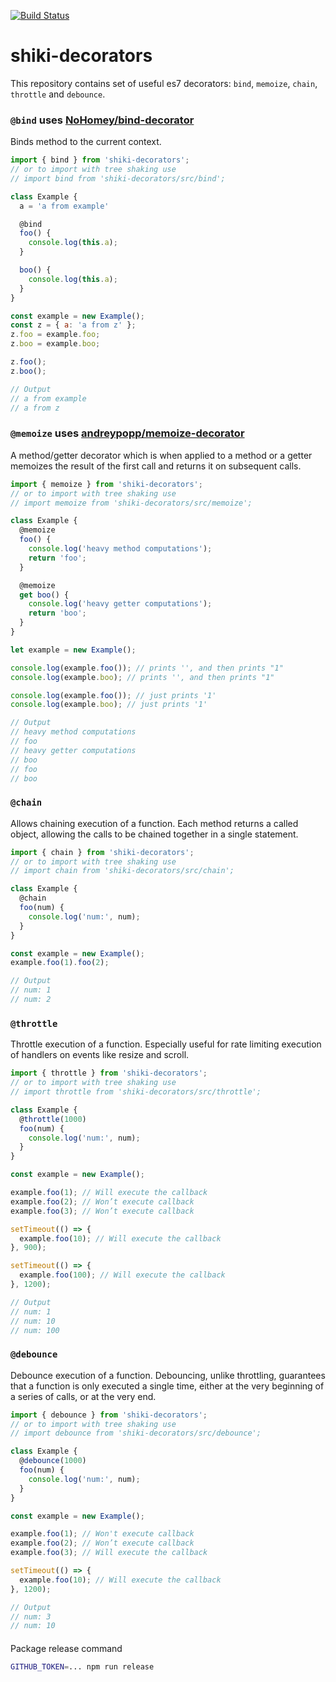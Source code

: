 [![Build Status](https://travis-ci.com/shikimori/shiki-decorators.svg?branch=master)](https://travis-ci.com/shikimori/shiki-decorators)

# shiki-decorators
This repository contains set of useful es7 decorators: `bind`, `memoize`, `chain`, `throttle` and `debounce`.

### `@bind` uses [NoHomey/bind-decorator](https://github.com/NoHomey/bind-decorator)
Binds method to the current context.

```js
import { bind } from 'shiki-decorators';
// or to import with tree shaking use
// import bind from 'shiki-decorators/src/bind';

class Example {
  a = 'a from example'

  @bind
  foo() {
    console.log(this.a);
  }

  boo() {
    console.log(this.a);
  }
}

const example = new Example();
const z = { a: 'a from z' };
z.foo = example.foo;
z.boo = example.boo;

z.foo();
z.boo();

// Output
// a from example
// a from z
```


### `@memoize` uses [andreypopp/memoize-decorator](https://github.com/andreypopp/memoize-decorator)
A method/getter decorator which is when applied to a method or a getter
memoizes the result of the first call and returns it on subsequent calls.

```js
import { memoize } from 'shiki-decorators';
// or to import with tree shaking use
// import memoize from 'shiki-decorators/src/memoize';

class Example {
  @memoize
  foo() {
    console.log('heavy method computations');
    return 'foo';
  }

  @memoize
  get boo() {
    console.log('heavy getter computations');
    return 'boo';
  }
}

let example = new Example();

console.log(example.foo()); // prints '', and then prints "1"
console.log(example.boo); // prints '', and then prints "1"

console.log(example.foo()); // just prints '1'
console.log(example.boo); // just prints '1'

// Output
// heavy method computations
// foo
// heavy getter computations
// boo
// foo
// boo
```

### `@chain`
Allows chaining execution of a function. Each method returns a called object,
allowing the calls to be chained together in a single statement.

```js
import { chain } from 'shiki-decorators';
// or to import with tree shaking use
// import chain from 'shiki-decorators/src/chain';

class Example {
  @chain
  foo(num) {
    console.log('num:', num);
  }
}

const example = new Example();
example.foo(1).foo(2);

// Output
// num: 1
// num: 2
```


### `@throttle`
Throttle execution of a function. Especially useful for rate limiting execution of handlers on events like resize and scroll.

```js
import { throttle } from 'shiki-decorators';
// or to import with tree shaking use
// import throttle from 'shiki-decorators/src/throttle';

class Example {
  @throttle(1000)
  foo(num) {
    console.log('num:', num);
  }
}

const example = new Example();

example.foo(1); // Will execute the callback
example.foo(2); // Won’t execute callback
example.foo(3); // Won’t execute callback

setTimeout(() => {
  example.foo(10); // Will execute the callback
}, 900);

setTimeout(() => {
  example.foo(100); // Will execute the callback
}, 1200);

// Output
// num: 1
// num: 10
// num: 100
```


### `@debounce`
Debounce execution of a function. Debouncing, unlike throttling, guarantees that
a function is only executed a single time, either at the very beginning of a
series of calls, or at the very end.
```js
import { debounce } from 'shiki-decorators';
// or to import with tree shaking use
// import debounce from 'shiki-decorators/src/debounce';

class Example {
  @debounce(1000)
  foo(num) {
    console.log('num:', num);
  }
}

const example = new Example();

example.foo(1); // Won't execute callback
example.foo(2); // Won’t execute callback
example.foo(3); // Will execute the callback

setTimeout(() => {
  example.foo(10); // Will execute the callback
}, 1200);

// Output
// num: 3
// num: 10
```


####
Package release command
```sh
GITHUB_TOKEN=... npm run release
```
